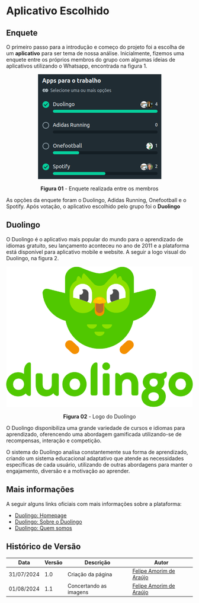 # Aplicativo Escolhido

## Enquete

O primeiro passo para a introdução e começo do projeto foi a escolha de um **aplicativo** para ser tema de nossa análise. Inicialmente, fizemos uma enquete entre os próprios membros do grupo com algumas ideias de aplicativos utilizando o Whatsapp, encontrada na figura 1.

<center>

  ![Enquete do App](../assets/images/enquete-aplicativo.png)

  **Figura 01** - Enquete realizada entre os membros
</center>

As opções da enquete foram o Duolingo, Adidas Running, Onefootball e o Spotify. Após votação, o aplicativo escolhido pelo grupo foi o **Duolingo**

## Duolingo

O Duolingo é o aplicativo mais popular do mundo para o aprendizado de idiomas gratuito, seu lançamento aconteceu no ano de 2011 e a plataforma está disponível para aplicativo mobile e website. A seguir a logo visual do Duolingo, na figura 2.

<center>

  ![Enquete do App](../assets/images/duolingo-portrait.svg)

  **Figura 02** - Logo do Duolingo
</center>

O Duolingo disponibiliza uma grande variedade de cursos e idiomas para aprendizado, oferencendo uma abordagem gamificada utilizando-se de recompensas, interação e competição.

O sistema do Duolingo analísa constantemente sua forma de aprendizado, criando um sistema educacional adaptativo que atende as necessidades específicas de cada usuário, utilizando de outras abordagens para manter o engajamento, diversão e a motivação ao aprender.

## Mais informações

A seguir alguns links oficiais com mais informações sobre a plataforma:

- [Duolingo: Homepage](https://pt.duolingo.com/)
- [Duolingo: Sobre o Duolingo](https://support.duolingo.com/hc/pt-br/categories/200280540-Sobre-o-Duolingo)
- [Duolingo: Quem somos](https://pt.duolingo.com/info)

## Histórico de Versão

<center>

| Data | Versão | Descrição | Autor |
| ---- | ------ | --------- | ----- |
| 31/07/2024 | 1.0 | Criação da página | [Felipe Amorim de Araújo](https://github.com/lipeaaraujo) |
| 01/08/2024 | 1.1 | Concertando as imagens | [Felipe Amorim de Araújo](https://github.com/lipeaaraujo) |

</center>